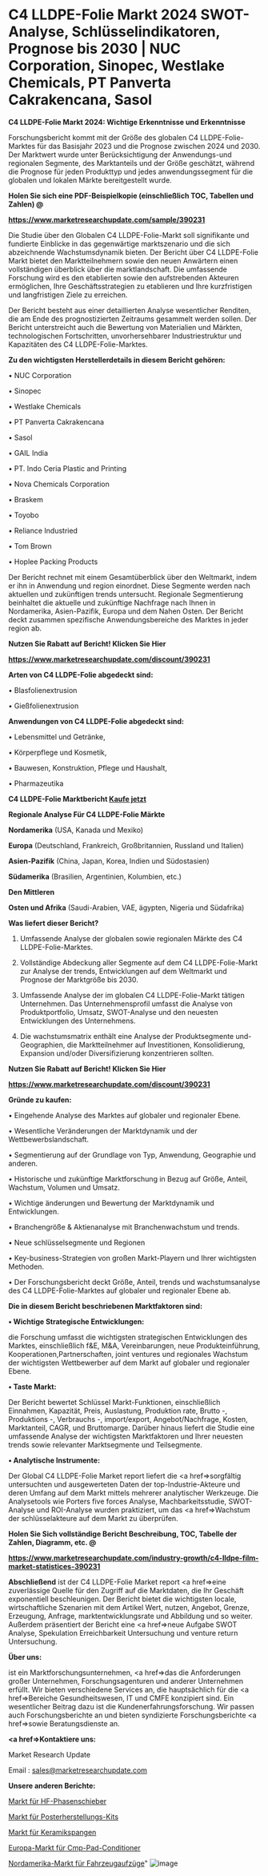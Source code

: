 # C4 LLDPE-Folie Markt 2024 SWOT-Analyse, Schlüsselindikatoren, Prognose bis 2030 | NUC Corporation, Sinopec, Westlake Chemicals, PT Panverta Cakrakencana, Sasol

<strong>C4 LLDPE-Folie Markt 2024: Wichtige Erkenntnisse und Erkenntnisse</strong>

Forschungsbericht kommt mit der Größe des globalen C4 LLDPE-Folie-Marktes für das Basisjahr 2023 und die Prognose zwischen 2024 und 2030. Der Marktwert wurde unter Berücksichtigung der Anwendungs-und regionalen Segmente, des Marktanteils und der Größe geschätzt, während die Prognose für jeden Produkttyp und jedes anwendungssegment für die globalen und lokalen Märkte bereitgestellt wurde.



<strong>Holen Sie sich eine PDF-Beispielkopie (einschließlich TOC, Tabellen und Zahlen) @
</strong>

<strong><a href=https://www.marketresearchupdate.com/sample/390231>

<strong>https://www.marketresearchupdate.com/sample/390231</u></font></a></strong></strong>

Die Studie über den Globalen C4 LLDPE-Folie-Markt soll signifikante und fundierte Einblicke in das gegenwärtige marktszenario und die sich abzeichnende Wachstumsdynamik bieten. Der Bericht über C4 LLDPE-Folie Markt bietet den Marktteilnehmern sowie den neuen Anwärtern einen vollständigen überblick über die marktlandschaft. Die umfassende Forschung wird es den etablierten sowie den aufstrebenden Akteuren ermöglichen, Ihre Geschäftsstrategien zu etablieren und Ihre kurzfristigen und langfristigen Ziele zu erreichen.

Der Bericht besteht aus einer detaillierten Analyse wesentlicher Renditen, die am Ende des prognostizierten Zeitraums gesammelt werden sollen. Der Bericht unterstreicht auch die Bewertung von Materialien und Märkten, technologischen Fortschritten, unvorhersehbarer Industriestruktur und Kapazitäten des C4 LLDPE-Folie-Marktes.



<strong>Zu den wichtigsten Herstellerdetails in diesem Bericht gehören:</strong>

• NUC Corporation

• Sinopec

• Westlake Chemicals

• PT Panverta Cakrakencana

• Sasol

• GAIL India

• PT. Indo Ceria Plastic and Printing

• Nova Chemicals Corporation

• Braskem

• Toyobo

• Reliance Industried

• Tom Brown

• Hoplee Packing Products

Der Bericht rechnet mit einem Gesamtüberblick über den Weltmarkt, indem er ihn in Anwendung und region einordnet. Diese Segmente werden nach aktuellen und zukünftigen trends untersucht. Regionale Segmentierung beinhaltet die aktuelle und zukünftige Nachfrage nach Ihnen in Nordamerika, Asien-Pazifik, Europa und dem Nahen Osten. Der Bericht deckt zusammen spezifische Anwendungsbereiche des Marktes in jeder region ab.



<strong>Nutzen Sie Rabatt auf Bericht! Klicken Sie Hier
</strong>

<strong><a href=https://www.marketresearchupdate.com/discount/390231>https://www.marketresearchupdate.com/discount/390231</b></u></font></strong></a>



<strong>Arten von C4 LLDPE-Folie abgedeckt sind:</strong>

• Blasfolienextrusion

• Gießfolienextrusion



<strong>Anwendungen von C4 LLDPE-Folie abgedeckt sind:</strong>

• Lebensmittel und Getränke,

• Körperpflege und Kosmetik,

• Bauwesen, Konstruktion, Pflege und Haushalt,

• Pharmazeutika



<strong>C4 LLDPE-Folie Marktbericht <a href=https://www.marketresearchupdate.com/buynow/390231>Kaufe jetzt</a></strong>



<strong>Regionale Analyse Für C4 LLDPE-Folie Märkte</strong>



<strong>Nordamerika</strong> (USA, Kanada und Mexiko)



<strong>Europa</strong> (Deutschland, Frankreich, Großbritannien, Russland und Italien)



<strong>Asien-Pazifik</strong> (China, Japan, Korea, Indien und Südostasien)



<strong>Südamerika</strong> (Brasilien, Argentinien, Kolumbien, etc.)



<strong>Den Mittleren</strong> 

<strong>Osten und Afrika</strong> (Saudi-Arabien, VAE, ägypten, Nigeria und Südafrika)



<strong>Was liefert dieser Bericht?</strong>

1. Umfassende Analyse der globalen sowie regionalen Märkte des C4 LLDPE-Folie-Marktes.

2. Vollständige Abdeckung aller Segmente auf dem C4 LLDPE-Folie-Markt zur Analyse der trends, Entwicklungen auf dem Weltmarkt und Prognose der Marktgröße bis 2030.

3. Umfassende Analyse der im globalen C4 LLDPE-Folie-Markt tätigen Unternehmen. Das Unternehmensprofil umfasst die Analyse von Produktportfolio, Umsatz, SWOT-Analyse und den neuesten Entwicklungen des Unternehmens.

4. Die wachstumsmatrix enthält eine Analyse der Produktsegmente und-Geographien, die Marktteilnehmer auf Investitionen, Konsolidierung, Expansion und/oder Diversifizierung konzentrieren sollten.



<strong>Nutzen Sie Rabatt auf Bericht! Klicken Sie Hier
</strong>

<strong><a href=https://www.marketresearchupdate.com/discount/390231>https://www.marketresearchupdate.com/discount/390231</b></u></font></strong></a>



<strong>Gründe zu kaufen:</strong>

• Eingehende Analyse des Marktes auf globaler und regionaler Ebene.

• Wesentliche Veränderungen der Marktdynamik und der Wettbewerbslandschaft.

• Segmentierung auf der Grundlage von Typ, Anwendung, Geographie und anderen.

• Historische und zukünftige Marktforschung in Bezug auf Größe, Anteil, Wachstum, Volumen und Umsatz.

• Wichtige änderungen und Bewertung der Marktdynamik und Entwicklungen.

• Branchengröße &amp; Aktienanalyse mit Branchenwachstum und trends.

• Neue schlüsselsegmente und Regionen

• Key-business-Strategien von großen Markt-Playern und Ihrer wichtigsten Methoden.

• Der Forschungsbericht deckt Größe, Anteil, trends und wachstumsanalyse des C4 LLDPE-Folie-Marktes auf globaler und regionaler Ebene ab.



<strong>Die in diesem Bericht beschriebenen Marktfaktoren sind:</strong>



<strong>• Wichtige Strategische Entwicklungen:</strong>

die Forschung umfasst die wichtigsten strategischen Entwicklungen des Marktes, einschließlich f&amp;E, M&amp;A, Vereinbarungen, neue Produkteinführung, Kooperationen,Partnerschaften, joint ventures und regionales Wachstum der wichtigsten Wettbewerber auf dem Markt auf globaler und regionaler Ebene.



<strong>• Taste Markt:</strong>

Der Bericht bewertet Schlüssel Markt-Funktionen, einschließlich Einnahmen, Kapazität, Preis, Auslastung, Produktion rate, Brutto -, Produktions -, Verbrauchs -, import/export, Angebot/Nachfrage, Kosten, Marktanteil, CAGR, und Bruttomarge. Darüber hinaus liefert die Studie eine umfassende Analyse der wichtigsten Marktfaktoren und Ihrer neuesten trends sowie relevanter Marktsegmente und Teilsegmente.



<strong>• Analytische Instrumente:</strong>

Der Global C4 LLDPE-Folie Market report liefert die <a href=>sorgf</a>ältig untersuchten und ausgewerteten Daten der top-Industrie-Akteure und deren Umfang auf dem Markt mittels mehrerer analytischer Werkzeuge. Die Analysetools wie Porters five forces Analyse, Machbarkeitsstudie, SWOT-Analyse und ROI-Analyse wurden praktiziert, um das <a href=>Wachstum</a> der schlüsselakteure auf dem Markt zu überprüfen.



<strong>Holen Sie Sich vollständige Bericht Beschreibung, TOC, Tabelle der Zahlen, Diagramm, etc. @ </strong>

<strong><a href=https://www.marketresearchupdate.com/industry-growth/c4-lldpe-film-market-statistices-390231>https://www.marketresearchupdate.com/industry-growth/c4-lldpe-film-market-statistices-390231</a></font></strong>



<strong>Abschließend</strong> ist der C4 LLDPE-Folie Market report <a href=>eine</a> zuverlässige Quelle für den Zugriff auf die Marktdaten, die Ihr Geschäft exponentiell beschleunigen. Der Bericht bietet die wichtigsten locale, wirtschaftliche Szenarien mit dem Artikel Wert, nutzen, Angebot, Grenze, Erzeugung, Anfrage, marktentwicklungsrate und Abbildung und so weiter. Außerdem präsentiert der Bericht eine <a href=>neue</a> Aufgabe SWOT Analyse, Spekulation Erreichbarkeit Untersuchung und venture return Untersuchung.



<strong>Über uns:</strong>

 ist ein Marktforschungsunternehmen, <a href=>das</a> die Anforderungen großer Unternehmen, Forschungsagenturen und anderer Unternehmen erfüllt. Wir bieten verschiedene Services an, die hauptsächlich für die <a href=>Bereiche</a> Gesundheitswesen, IT und CMFE konzipiert sind. Ein wesentlicher Beitrag dazu ist die Kundenerfahrungsforschung. Wir passen auch Forschungsberichte an und bieten syndizierte Forschungsberichte <a href=>sowie</a> Beratungsdienste an.



<strong><a href=>Kontaktiere uns:</a></strong>

Market Research Update

Email : sales@marketresearchupdate.com



<strong>Unsere anderen Berichte:</strong>

<a href=https://www.linkedin.com/pulse/rf-phase-shifters-market-2023-2029-in-depth>Markt für HF-Phasenschieber</a>

<a href=https://www.linkedin.com/pulse/poster-making-kit-market-size-emerging-trends>Markt für Posterherstellungs-Kits</a>

<a href=https://www.linkedin.com/pulse/ceramic-braces-market-outlooks-2023-size-shares>Markt für Keramikspangen</a>

<a href=https://www.linkedin.com/pulse/europe-cmp-pad-conditioners-market-size-growth>Europa-Markt für Cmp-Pad-Conditioner</a>

<a href=https://www.linkedin.com/pulse/north-america-vehicle-elevator-market-analysis-2023-size>Nordamerika-Markt für Fahrzeugaufzüge</a>"
![image](https://github.com/Gayatrikarjule/Market-Analysis-361/assets/97346546/0b9b46c2-752c-41f6-9519-a5880ad3cea9)
